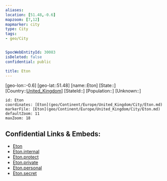 ```yaml
---
aliases: 
location: [51.48,-0.6]
mapzoom: [7,12] 
mapmarker: city 
type: City
tags:
- geo/City


SpocWebEntityId: 30083
isDeleted: false
confidential: public

title: Eton
---
```

[geo-lon::-0.6]
[geo-lat::51.48]
[name::Eton]
[State::]
[Country::[United_Kingdom](geo/Continent/Europe/United_Kingdom.md)]
[StateId::]
[Population::]
[Unknown::]


```leaflet
id: Eton
coordinates: [Eton](geo/Continent/Europe/United_Kingdom/City/Eton.md)
markerFile: [Eton](geo/Continent/Europe/United_Kingdom/City/Eton.md)
defaultZoom: 11 
maxZoom: 18
```


## Confidential Links & Embeds: 
- [Eton](../../../../../../_public/geo/Continent/Europe/United_Kingdom/City/Eton.md) 
- [Eton.internal](../../../../../../_internal/geo/Continent/Europe/United_Kingdom/City/Eton.internal.md) 
- [Eton.protect](../../../../../../_protect/geo/Continent/Europe/United_Kingdom/City/Eton.protect.md) 
- [Eton.private](../../../../../../_private/geo/Continent/Europe/United_Kingdom/City/Eton.private.md) 
- [Eton.personal](../../../../../../_personal/geo/Continent/Europe/United_Kingdom/City/Eton.personal.md) 
- [Eton.secret](../../../../../../_secret/geo/Continent/Europe/United_Kingdom/City/Eton.secret.md) 
